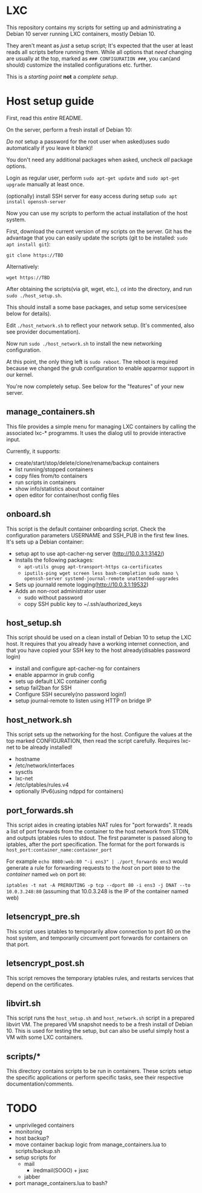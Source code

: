 # LXC

This repository contains my scripts for setting up and administrating
a Debian 10 server running LXC containers, mostly Debian 10.

They aren't meant as *just* a setup script;
It's expected that the user at least reads all scripts before running them.
While all options that *need* changing are usually at the top,
marked as `### CONFIGURATION ###`, you can(and should)
customize the installed configurations etc. further.

This is a *starting point* **not** a *complete setup*.



# Host setup guide

First, read this *entire* README.

On the server, perform a fresh install of Debian 10:

*Do not* setup a password for the root user when asked(uses sudo automatically if you leave it blank)!

You don't need any additional packages when asked,
uncheck *all* package options.

Login as regular user, perform `sudo apt-get update` and `sudo apt-get upgrade` manually at least once.

(optionally) install SSH server for easy access during setup `sudo apt install openssh-server`

Now you can use my scripts to perform the actual installation of the
host system.

First, download the current version of my scripts on the server.
Git has the advantage that you can easily update the scripts
(git to be installed: `sudo apt install git`):

`git clone https://TBD`

Alternatively:

`wget https://TBD`

After obtaining the scripts(via git, wget, etc.),
`cd` into the directory, and run `sudo ./host_setup.sh`.

This should install a some base packages, and setup some services(see below for details).

Edit `./host_network.sh` to reflect your network setup.
(It's commented, also see provider documentation).

Now run `sudo ./host_network.sh` to install the new networking configuration.

At this point, the only thing left is `sudo reboot`.
The reboot is required because we changed the grub configuration to
enable apparmor support in our kernel.

You're now completely setup.
See below for the "features" of your new server.



## manage_containers.sh

This file provides a simple menu for managing LXC containers
by calling the associated lxc-* programms.
It uses the dialog util to provide interactive input.

Currently, it supports:
 * create/start/stop/delete/clone/rename/backup containers
 * list running/stopped containers
 * copy files from/to containers
 * run scripts in containers
 * show info/statistics about container
 * open editor for container/host config files



## onboard.sh

This script is the default container onboarding script.
Check the configuration parameters USERNAME and SSH_PUB in the first few lines.
It's sets up a Debian container:
 * setup apt to use apt-cacher-ng server (http://10.0.3.1:3142/)
 * Installs the following packages:
   - `apt-utils gnupg apt-transport-https ca-certificates`
   - `iputils-ping wget screen less bash-completion sudo nano \
  openssh-server systemd-journal-remote unattended-upgrades`
 * Sets up journald remote logging(http://10.0.3.1:19532)
 * Adds an non-root administrator user
   - sudo without password
   - copy SSH public key to ~/.ssh/authorized_keys



## host_setup.sh

This script should be used on a clean install of Debian 10 to setup the LXC host.
It requires that you already have a working internet connection,
and that you have copied your SSH key to the host already(disables password login)
 * install and configure apt-cacher-ng for containers
 * enable apparmor in grub config
 * sets up default LXC container config
 * setup fail2ban for SSH
 * Configure SSH securely(no password login!)
 * setup journal-remote to listen using HTTP on bridge IP



## host_network.sh

This script sets up the networking for the host.
Configure the values at the top marked CONFIGURATION,
then read the script carefully.
Requires lxc-net to be already installed!

 * hostname
 * /etc/network/interfaces
 * sysctls
 * lxc-net
 * /etc/iptables/rules.v4
 * optionally IPv6(using ndppd for containers)



## port_forwards.sh

This script aides in creating iptables NAT rules for "port forwards".
It reads a list of port forwards from the container to the host
network from STDIN, and outputs iptables rules to stdout.
The first parameter is passed along to iptables, after the port specification.
The format for the port forwards is `host_port:container_name:container_port`

For example `echo 8080:web:80 "-i ens3" | ./port_forwards ens3` would generate a
rule for forwarding requests to the *host* on port `8080` to the
*container* named `web` on port `80`:

`iptables -t nat -A PREROUTING -p tcp --dport 80 -i ens3 -j DNAT --to 10.0.3.248:80`
(assuming that 10.0.3.248 is the IP of the container named web)



## letsencrypt_pre.sh

This script uses iptables to temporarily allow connection to port 80
on the host system, and temporarily circumvent port forwards for
containers on that port.

## letsencrypt_post.sh

This script removes the temporary iptables rules, and restarts
services that depend on the certificates.



## libvirt.sh

This script runs the `host_setup.sh` and `host_network.sh` script
in a prepared libvirt VM.
The prepared VM snapshot needs to be a fresh install of Debian 10.
This is used for testing the setup, but can also be useful simply
host a VM with some LXC containers.



## scripts/*

This directory contains scripts to be run in containers.
These scripts setup the specific applications or perform specific
tasks, see their respective documentation/comments.



# TODO
  - unprivileged containers
  - monitoring
  - host backup?
  - move container backup logic from manage_containers.lua to scripts/backup.sh
  - setup scripts for
    * mail
	  - iredmail(SOGO) + jsxc
    * jabber
  - port manage_containers.lua to bash?
